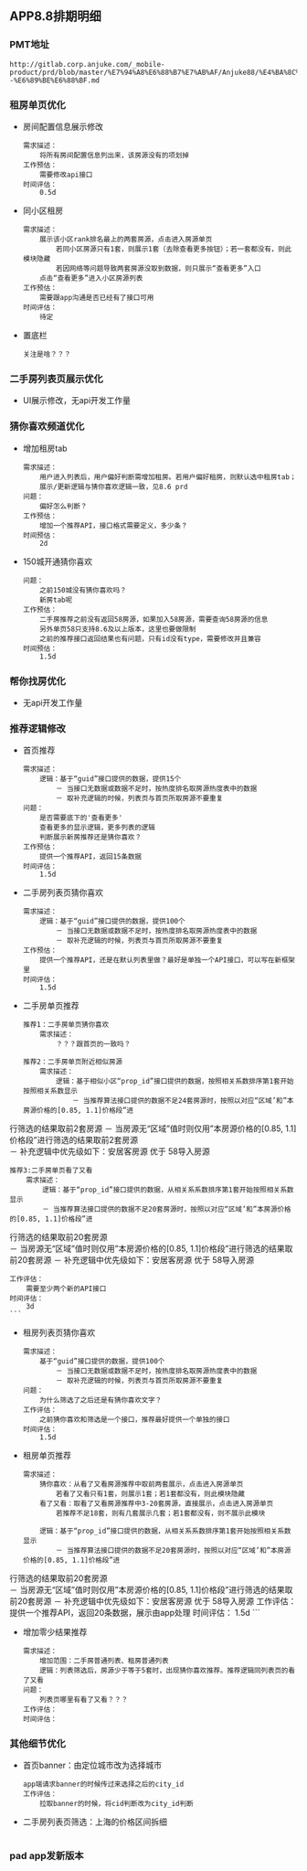 ## APP8.8排期明细

### PMT地址

```
http://gitlab.corp.anjuke.com/_mobile-product/prd/blob/master/%E7%94%A8%E6%88%B7%E7%AB%AF/Anjuke88/%E4%BA%8C%E6%89%8B%E6%88%BF/PRD/app8.8--%E6%89%BE%E6%88%BF.md
```

### 租房单页优化

* 房间配置信息展示修改

    ```
    需求描述：
    	将所有房间配置信息列出来，该房源没有的项划掉
    工作预估：
    	需要修改api接口
    时间评估：
    	0.5d
    
    ```

* 同小区租房

    ```
    需求描述：
    	展示该小区rank排名最上的两套房源，点击进入房源单页
			若同小区房源只有1套，则展示1套（去除查看更多按钮）；若一套都没有，则此模块隐藏
			若因网络等问题导致两套房源没取到数据，则只展示“查看更多”入口
		点击“查看更多”进入小区房源列表
    工作预估：
    	需要跟app沟通是否已经有了接口可用
    时间评估：
    	待定
    ```
* 置底栏

    ```
    关注是啥？？？
    ```

### 二手房列表页展示优化

* UI展示修改，无api开发工作量

### 猜你喜欢频道优化

* 增加租房tab

    ```
    需求描述：
    	用户进入列表后，用户偏好判断需增加租房。若用户偏好租房，则默认选中租房tab；
		展示/更新逻辑与猜你喜欢逻辑一致，见8.6 prd
	问题：
		偏好怎么判断？
	工作预估：
		增加一个推荐API，接口格式需要定义，多少条？
	时间预估：
		2d
    ```
* 150城开通猜你喜欢

    ```
    问题：
    	之前150城没有猜你喜欢吗？
    	新房tab呢
    工作预估：
    	二手房推荐之前没有返回58房源，如果加入58房源，需要查询58房源的信息
    	另外单页58只支持8.6及以上版本，这里也要做限制
    	之前的推荐接口返回结果也有问题，只有id没有type，需要修改并且兼容
    时间预估：
    	1.5d	
    ```

### 帮你找房优化
* 无api开发工作量

### 推荐逻辑修改
* 首页推荐

    ```
    需求描述：
    	逻辑：基于“guid”接口提供的数据，提供15个
			－ 当接口无数据或数据不足时，按热度排名取房源热度表中的数据
			－ 取补充逻辑的时候，列表页与首页所取房源不要重复
    问题：
    	是否需要底下的'查看更多'
    	查看更多的显示逻辑，更多列表的逻辑
    	判断展示新房推荐还是猜你喜欢？
    工作预估：
    	提供一个推荐API，返回15条数据
    时间评估：
    	1.5d
    ```
* 二手房列表页猜你喜欢

    ```
    需求描述：
    	逻辑：基于“guid”接口提供的数据，提供100个
			－ 当接口无数据或数据不足时，按热度排名取房源热度表中的数据
			－ 取补充逻辑的时候，列表页与首页所取房源不要重复
    工作预估：
    	提供一个推荐API，还是在默认列表里做？最好是单独一个API接口，可以写在新框架里
    时间评估：
    	1.5d
    ```
* 二手房单页推荐

    ```
    推荐1：二手房单页猜你喜欢
    	需求描述：
    		？？？跟首页的一致吗？
    		
    推荐2：二手房单页附近相似房源
    	需求描述：
    		逻辑：基于相似小区“prop_id”接口提供的数据，按照相关系数排序第1套开始按照相关系数显示
				－ 当推荐算法接口提供的数据不足24套房源时，按照以对应“区域’和”本房源价格的[0.85, 1.1]价格段”进
行筛选的结果取前2套房源
				－ 当房源无“区域”值时则仅用”本房源价格的[0.85, 1.1]价格段”进行筛选的结果取前2套房源    
				－ 补充逻辑中优先级如下：安居客房源 优于 58导入房源
				
    推荐3:二手房单页看了又看
    	需求描述：
    		逻辑：基于“prop_id”接口提供的数据，从相关系系数排序第1套开始按照相关系数显示
			－ 当推荐算法接口提供的数据不足20套房源时，按照以对应“区域’和”本房源价格的[0.85, 1.1]价格段”进
行筛选的结果取前20套房源         
			－ 当房源无“区域”值时则仅用”本房源价格的[0.85, 1.1]价格段”进行筛选的结果取前20套房源
			－ 补充逻辑中优先级如下：安居客房源 优于 58导入房源
			
    工作评估：
    	需要至少两个新的API接口
    时间评估：
    	3d
    ```
* 租房列表页猜你喜欢

    ```
    需求描述：
    	基于“guid”接口提供的数据，提供100个
			－ 当接口无数据或数据不足时，按热度排名取房源热度表中的数据
			－ 取补充逻辑的时候，列表页与首页所取房源不要重复
    问题：
    	为什么筛选了之后还是有猜你喜欢文字？
    工作评估：
    	之前猜你喜欢和筛选是一个接口，推荐最好提供一个单独的接口
    时间评估：
    	1.5d
    ```
* 租房单页推荐

    ```
    需求描述：
    	猜你喜欢：从看了又看房源推荐中取前两套展示，点击进入房源单页
			若看了又看只有1套，则展示1套；若1套都没有，则此模块隐藏
		看了又看：取看了又看房源推荐中3-20套房源，直接展示，点击进入房源单页
			若推荐不足18套，则有几套展示几套；若1套都没有，则不展示此模块
			
		逻辑：基于“prop_id”接口提供的数据，从相关系系数排序第1套开始按照相关系数显示
			－ 当推荐算法接口提供的数据不足20套房源时，按照以对应“区域’和”本房源价格的[0.85, 1.1]价格段”进
行筛选的结果取前20套房源   
			－ 当房源无“区域”值时则仅用”本房源价格的[0.85, 1.1]价格段”进行筛选的结果取前20套房源
			－ 补充逻辑中优先级如下：安居客房源 优于 58导入房源
    工作评估：
    	提供一个推荐API，返回20条数据，展示由app处理
    时间评估：
    	1.5d
    ```
* 增加零少结果推荐

    ```
    需求描述：
    	增加范围：二手房普通列表、租房普通列表
		逻辑：列表筛选后，房源少于等于5套时，出现猜你喜欢推荐。推荐逻辑同列表页的看了又看
    问题：
    	列表页哪里有看了又看？？？
    工作评估：
    时间评估：
    ```

### 其他细节优化
* 首页banner：由定位城市改为选择城市

    ```
    app端请求banner的时候传过来选择之后的city_id
    工作评估：
    	拉取banner的时候，将cid判断改为city_id判断
    ```
* 二手房列表页筛选：上海的价格区间拆细

    ```
    
    ```

### pad app发新版本

